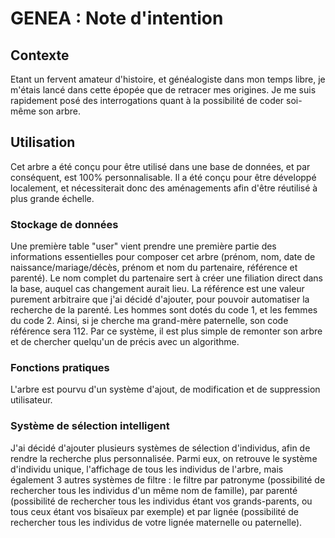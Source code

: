 # GENEA : Note d'intention

## Contexte
Etant un fervent amateur d'histoire, et généalogiste dans mon temps libre, je m'étais lancé dans cette épopée que de retracer mes origines. Je me suis rapidement posé des interrogations quant à la possibilité de coder soi-même son arbre.

## Utilisation
Cet arbre a été conçu pour être utilisé dans une base de données, et par conséquent, est 100% personnalisable. Il a été conçu pour être développé localement, et nécessiterait donc des aménagements afin d'être réutilisé à plus grande échelle.

### Stockage de données
Une première table "user" vient prendre une première partie des informations essentielles pour composer cet arbre (prénom, nom, date de naissance/mariage/décès, prénom et nom du partenaire, référence et parenté). Le nom complet du partenaire sert à créer une filiation direct dans la base, auquel cas changement aurait lieu. La référence est une valeur purement arbitraire que j'ai décidé d'ajouter, pour pouvoir automatiser la recherche de la parenté. Les hommes sont dotés du code 1, et les femmes du code 2. Ainsi, si je cherche ma grand-mère paternelle, son code référence sera 112. Par ce système, il est plus simple de remonter son arbre et de chercher quelqu'un de précis avec un algorithme.

### Fonctions pratiques
L'arbre est pourvu d'un système d'ajout, de modification et de suppression utilisateur.

### Système de sélection intelligent
J'ai décidé d'ajouter plusieurs systèmes de sélection d'individus, afin de rendre la recherche plus personnalisée. Parmi eux, on retrouve le système d'individu unique, l'affichage de tous les individus de l'arbre, mais également 3 autres systèmes de filtre : le filtre par patronyme (possibilité de rechercher tous les individus d'un même nom de famille), par parenté (possibilité de rechercher tous les individus étant vos grands-parents, ou tous ceux étant vos bisaïeux par exemple) et par lignée (possibilité de rechercher tous les individus de votre lignée maternelle ou paternelle).
